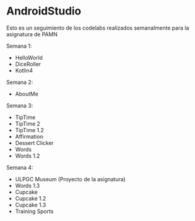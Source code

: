 # AndroidStudio
Esto es un seguimiento de los codelabs realizados semanalmente para la asignatura de PAMN

Semana 1:
  - HelloWorld
  - DiceRoller
  - Kotlin4
  
  
Semana 2:
  - AboutMe
  
  
Semana 3:
  - TipTime
  - TipTime 2
  - TipTime 1.2
  - Affirmation
  - Dessert Clicker
  - Words
  - Words 1.2
  
Semana 4:
  - ULPGC Museum (Proyecto de la asignatura)
  - Words 1.3
  - Cupcake
  - Cupcake 1.2
  - Cupcake 1.3
  - Training Sports
